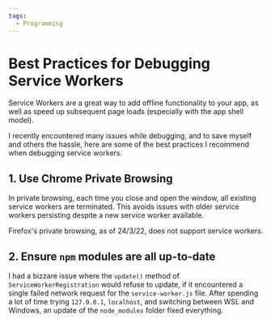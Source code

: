 ```yaml
---
tags:
  - Programming
---
```

# Best Practices for Debugging Service Workers

Service Workers are a great way to add offline functionality to your app, as well as speed up subsequent page loads (especially with the app shell model).

I recently encountered many issues while debugging, and to save myself and others the hassle, here are some of the best practices I recommend when debugging service workers.

## 1. Use Chrome Private Browsing

In private browsing, each time you close and open the window, all existing service workers are terminated. This avoids issues with older service workers persisting despite a new service worker available.

Firefox's private browsing, as of 24/3/22, does not support service workers.

## 2. Ensure `npm` modules are all up-to-date

I had a bizzare issue where the `update()` method of `ServiceWorkerRegistration` would refuse to update, if it encountered a single failed network request for the `service-worker.js` file. After spending a lot of time trying `127.0.0.1`, `localhost`, and switching between WSL and Windows, an update of the `node_modules` folder fixed everything.
